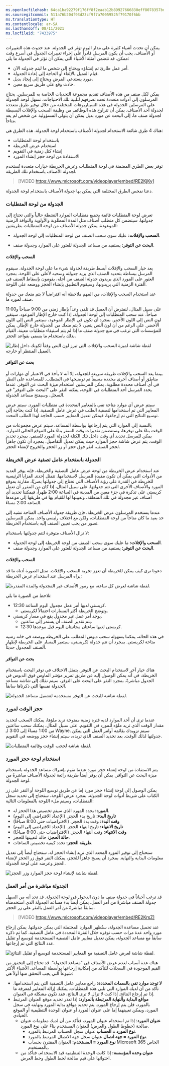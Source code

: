 ```yaml
---
ms.openlocfilehash: 64ca1ba92279f176ff8f2eaab12b89927666830eff8078357bde0172f41bd1d2
ms.sourcegitcommit: 511a76b204f93d23cf9f7a70059525f79170f6bb
ms.translationtype: HT
ms.contentlocale: ar-SA
ms.lasthandoff: 08/11/2021
ms.locfileid: "7433975"
---
```

يمكن أن تحدث أشياء كثيرة على مدار اليوم تؤثر في الجدولة. عند حدوث هذه التغييرات أو الأصناف، يجب أن يكون المرسل قادراً على إجراء تغييرات الجدول في أسرع وقت ممكن. قد تتضمن أمثلة الأشياء التي يمكن أن تؤثر في الجدولة ما يلي:

-   أمر عمل طارئ تم إنشاؤه ويحتاج إلى شخص ما ليتم جدولته الآن.
-   قيام العميل بالإلغاء أو الحاجة إلى إعادة الجدولة.
-   مورد يستدعي المرض ويحتاج إلى إيجاد بديل.
-   حادث وقع على طريق سريع معين.

يمكن لكل صنف من هذه الأصناف تقديم مجموعة التحديات الخاصة به للمرسلين. يحتاج المرسلون إلى أدوات متعددة تحت تصرفهم لتلبية تلك الاحتياجات. تسهل لوحة الجدولة على المرسلين الجدولة في هذه السيناريوهات المختلفة من خلال توفير طرق متعددة لجدولة أحد الأصناف. يمكن أن تتراوح هذه الوظائف من وظيفة السحب والإفلات البسيطة لجدولة صنف ما، إلى البحث عن مورد بديل يمكن أن يتولى المسؤولية عن شخص لم يعد متاحاً.

هناك 4 طرق شائعة الاستخدام لجدولة الأصناف باستخدام لوحة الجدولة. هذه الطرق هي:

-   باستخدام لوحة المتطلبات
-   استخدام عرض الخريطة
-   إنشاء كتل زمنية في التقويم
-   الاستفادة من لوحة حجز إنشاء المورد

توفر بعض الطرق المضمنة في لوحة المتطلبات وعرض الخريطة خيارات متعددة تُستخدم لجدولة الأصناف باستخدام تلك الطريقة.


>[!VIDEO https://www.microsoft.com/videoplayer/embed/RE2KjKy]

دعنا نفحص الطرق المختلفة التي يمكن بها جدولة الأصناف باستخدام لوحة الجدولة.


### <a name="schedule-from-the-requirements-panel"></a>الجدولة من لوحة المتطلبات

تعرض لوحة المتطلبات قائمة بجميع متطلبات الموارد النشطة حالياً والتي تحتاج إلى جدولتها. سيتضمن كل متطلب أصناف مثل المدة المطلوبة والأولوية والنوافذ الزمنية الموعودة. يمكن جدولة الأصناف من لوحة المتطلبات بطريقتين:

-   **السحب والإفلات:** عليك سوى سحب الصنف من لوحة المتطلبات إلى لوحة الجدولة.

-   **البحث عن التوفر:** يستفيد من مساعد الجدولة للعثور على الموارد وجدولة صنف.

#### <a name="drag-and-drop"></a>السحب والإفلات

يعد خيار السحب والإفلات أبسط طريقة لجدولة شيء ما على لوحة الجدولة. سيقوم المرسل ببساطة بتحديد الصنف الذي يريد جدولته وسحبه لأعلى على اللوحة. بمجرد العثور على المورد الذي يريدون جدولة الصنف من أجله، يقومون بإسقاط الصنف في الفترة الزمنية التي يريدونها، وسيقوم التطبيق بإنشاء الحجز ووضعه على اللوحة.

عند استخدام السحب والإفلات، من المهم ملاحظة أنه افتراضياً لا يتم منعك من جدولة صنف لمورد ما.

على سبيل المثال، لنفترض أن العميل قد تلقى وعداً بإطار زمني من 9:00 صباحاً و11:00 صباحاً. عند سحب المتطلبات إلى لوحة الجدولة، إذا كنت خارج الإطار الموعود، سيتغير لون النص إلى اللون الأحمر. بمجرد أن تكون في الإطار الموعود، سيتغير النص إلى اللون الأخضر. على الرغم من أن لون النص يتغير، لا يتم منعك من الجدولة خارج الإطار. يمكن للمؤسسات التي ترغب في منع جدولة صنف ما إذا لم يتم استيفاء متطلبات معينة، القيام بذلك باستخدام ما يسمى بقواعد الحجز.

![لقطة شاشة لميزة السحب والإفلات التي تبرز لون النص وفقاً لكونك داخل إطار العميل المنتظر أو خارجه.](../media/MSO-Unit3-1.png)

#### <a name="find-availability"></a>بحث عن التوافر

بينما يعد السحب والإفلات طريقة سريعة للجدولة، إلا أنه لا يأخذ في الاعتبار أي مهارات أو مناطق أو أصناف أخرى محددة مسبقاً تم توضيحها في المتطلب. للمساعدة على النظر في أي أصناف محددة مطلوبة، يمكن للمرسلين استخدام ميزة البحث عن التوفر. عندما يحدد المرسل أحد المتطلبات في اللوحة، يمكنه النقر على "البحث على التوفر" في السجل، وسيفتح مساعد الجدولة.

سيتم عرض أي موارد متاحة تفي بالمعايير المحددة في متطلبات المورد. سيتم عرض المعايير التي تم استخدامها لتصفية الطلب في عرض عامل التصفية. إذا كنت بحاجة إلى توسيع النتائج التي تم إرجاعها، فيمكن تعديل المعايير حسب الحاجة لهذا الطلب المحدد.

بالنسبة إلى الموارد التي يتم إرجاعها بواسطة المساعد، سيتم عرض مجموعات من الوقت بناءً على توفرها، وستتضمن تقديرات وقت السفر بناءً على الموقع الحالي للموارد. يمكن للمرسل تحديد أي وقت داخل تلك الكتلة لجدولة المورد للصنف. بمجرد تحديد الوقت، يتم عرض شاشة حجز الموارد حيث يمكن تعديل التفاصيل. بمجرد أن تكون جاهزاً لحجز الصنف، انقر فوق حجز أو زر الحجز والخروج لإنشاء الحجز.

### <a name="scheduling-using-the-map-view-filter"></a>الجدولة باستخدام عامل تصفية عرض الخريطة

عند استخدام عرض الخريطة من لوحة عرض عامل التصفية والخريطة، فإنه يوفر العديد من الأدوات التي يمكن أن تكون مفيدة للمرسل لاستخدامها. تتمثل إحدى المزايا الرئيسية للخريطة في القدرة على رؤية الأصناف التي تحتاج إلى جدولتها بصريًا، مقارنة بموقع المورد والأصناف الأخرى التي تتم جدولتها. على سبيل المثال، إذا كان من المقرر أن تعمل كريستي على تذكرة في جزء معين من المدينة في الساعة 2:00 ظهراً، فيمكننا تحديد أي أصناف غير مجدولة في تلك المنطقة، وتعيينها لها للقيام بها في طريقها إلى موعدها الساعة 2:00 مساءً.

عندما يستخدم المرسلون عرض الخريطة، فإن طريقة جدولة الأصناف المتاحة تشبه إلى حد بعيد ما كان متاحاً من لوحة المتطلبات، ولكن مع اختلاف رئيسي واحد. يمكن للمرسلين تصور من يجب تعيين الصنف إليه باستخدام الخريطة.

لا تزال الأصناف متوفرة لتتم جدولتها باستخدام:

-   **السحب والإفلات:** ما عليك سوى سحب الصنف من لوحة الخريطة إلى لوحة الجدولة.
-   **البحث عن التوفر:** يستفيد من مساعد الجدولة للعثور على الموارد وجدولة صنف.

#### <a name="drag-and-drop"></a>السحب والإفلات

دعونا نرى كيف يمكن للخريطة أن تعزز تجربة السحب والإفلات. تمثل الصورة أدناه ما قد يراه المرسل عند استخدام عرض الخريطة:

![لقطة شاشة لعرض كل ساعة، مع رموز الأصناف غير المجدولة والمدة المقدرة.](../media/MSO-Unit3-2.png)

نلاحظ من الصورة ما يلي:

-   كريستي لديها أمر عمل مجدول اليوم الساعة 12:30.
    -   وتوضح الخريطة أكثر المسارات احتمالاً لكريستي.
-   يوجد أمر عمل غير مجدول يقع في مسار كريستي.
    -   يتم تقدير الصنف أن يستمر إلى ساعتين.
    -   كريستي لديها ساعتان مجانيتان اليوم قبل موعدها 12:30.

في هذه الحالة، يمكننا بسهولة سحب دبوس المطلب على الخريطة ووضعه في خانة زمنية متاحة لكريستي. بمجرد أن تتم جدولة لكريستي، سيتغير المسار على الخريطة لإظهار الصنف المجدول حديثاً.

#### <a name="find-availability"></a>بحث عن التوافر

هناك خيار آخر لاستخدام البحث عن التوفر. يتمثل الاختلاف في توفر البحث باستخدام الخريطة، في أنه يمكن الوصول إليه عن طريق تمرير مؤشر الماوس فوق الدبوس في الجدول مباشرةً. بمجرد النقر على البحث على التوفر، سيتم نقلك إلى شاشة مساعد الجدولة نفسها التي ذكرناها سابقاً.

![لقطة شاشة للبحث عن التوفر مستخدمة لتشغيل مساعد الجدولة.](../media/MSO-Unit3-3.png)

### <a name="blocking-time-for-a-resource"></a>حجز الوقت لمورد

عندما ترى أن أحد الموارد لديه فترة زمنية مفتوحة تريد ملؤها، يمكنك السحب لتحديد مقدار الوقت الذي تريد ملؤه للمورد في التقويم. على سبيل المثال، يمكنك سحب ساعتين من 1:00 مساءً إلى 3:00 لـ Wayne. سيتم تزويدك بقائمة أوامر العمل التي يمكن جدولتها لذلك الوقت. بعد تحديد الصنف الذي تريده، سيتم إنشاء حجز ووضعه في التقويم.

![لقطة شاشة لحجب الوقت وقائمة المتطلبات.](../media/MSO-Unit3-5.png)

### <a name="using-the-create-resource-booking-panel"></a>استخدام لوحة حجز المورد

يتم الاستفادة من لوحة إنشاء حجز مورد عندما تقوم بإشراك مساعد الجدولة باستخدام ميزة البحث عن التوافر. يمكن أن يوفر أيضاً طريقة رائعة لجدولة الأصناف مباشرةً من لوحة الجدولة.

يمكن الوصول إلى لوحة إنشاء حجز مورد إما عن طريق توسيع اللوحة أو النقر على زر الكتاب على شريط أدوات لوحة الجدولة. بمجرد عرض اللوحة، ستحتاج إلى تحديد سجل المتطلبات، وسيتم ملء اللوحة بالمعلومات التالية:

-   **المورد:** يحدد المورد الذي سيتم تخصيص هذا الحجز له.
-   **تاريخ البدء:** تاريخ بدء الحجز. (الإعداد الافتراضي إلى اليوم)
-   **وقت البدء:** وقت بدء الحجز. (الافتراضيات حتى 8:00 صباحًا)
-   **تاريخ الانتهاء:** تاريخ انتهاء الحجز. (الإعداد الافتراضي إلى اليوم)
-   **وقت الانتهاء:** وقت انتهاء الحجز. (الافتراضيات حتى 8:00 صباحًا)
-   **حالة الحجز:** حالة لتعيينها للحجز.
-   **طريقة الحجز:** تحدد كيفية تخصيص الساعات.

ستحتاج إلى توفير المورد المحدد الذي تريد إنشاء الحجز له. ستحتاج أيضاً إلى تعديل معلومات البداية والنهاية. بمجرد أن يصبح جاهزاً للحجز، يمكنك النقر فوق زر الحجز لإنشاء الحجز وعرضه على لوحة الجدولة.

![لقطة شاشة لإنشاء لوحة حجز الموارد وزر الحجز.](../media/MSO-Unit3-6.png)

### <a name="scheduling-directly-from-a-work-order"></a>الجدولة مباشرة من أمر العمل

قد ترغب أحياناً في جدولة صنف ما دون الدخول في لوحة الجدولة. قد تجد أنه من السهل جدولة الصنف مباشرةً من أمر العمل. يمكن أيضاً بدء مساعد الجدولة الذي استخدمناه سابقاً مباشرةً من أمر العمل بالنقر على زر الحجز.

>[!VIDEO https://www.microsoft.com/videoplayer/embed/RE2KrsZ]

عند تحميل مساعدة الجدولة، ستُظهر الموارد المحتملة التي يمكن جدولتها. يمكن إرجاع مورد واحد عدة مرات حسب توفره خلال الفترة المحددة في عامل التصفية. كما تم ذكره سابقاً مع مساعد الجدولة، يمكن تعديل معايير عامل التصفية المستخدمة لتوسيع أو تقليل عدد النتائج التي تم إرجاعها.

![لقطة شاشة لعرض عامل التصفية مع المعايير المستخدمة لتوسيع أو تقليل النتائج.](../media/MSO-Unit3-7.png)

هناك عدة أسباب لعدم عرض الأصناف في "مساعد الجدولة". قد تحتاج إلى التحقق من القيم الموجودة في السجلات للتأكد من إمكانية إرجاعها بواسطة المساعد. الأشياء الأكثر شيوعاً التي يجب التحقق منها أولاً هي:

-   **لا توجد موارد تفي بالسمات المحددة:** راجع معايير عامل التصفية التي يتم استخدامها. تأكد من أن لديك الموارد التي تلبي هذه المتطلبات. يمكنك إزالة المعايير لمعرفة ما إذا تم إرجاع النتائج. إذا كنت لا تزال لا ترى النتائج، فقد تكون مشكلة في العنوان.
-   **مواقع البداية والنهاية المرتبطة بالموارد:** إذا تعذر تحديد موقع العنوان المرتبط بالمورد، فلن يتم إرجاع المورد. يتم تحديد مواقع بداية المورد ونهايته في سجل المورد، ويمكن تعيينهما إما على عنوان المورد أو عنوان الوحدة التنظيمية أو الموقع الحيادي.
    -   **عنوان المورد**: إذا تم استخدام عنوان المورد، فتأكد من أن لديك معلومات عنوان صالحة (خطوط الطول والعرض) للعنوان المستخدم بناءً على نوع المورد.
        -   **نوع المورد = الحساب** عنوان سجل الحساب المرتبط بالمورد.
        -   **نوع المورد = جهة اتصال** عنوان سجل جهة الاتصال المرتبط بالمورد.
        -   **نوع المورد = المستخدم:** العنوان المقترن بحساب Microsoft 365 الخاص بالمستخدم.
    -   **عنوان وحده المؤسسة:** إذا كانت الوحدة التنظيمية قيد الاستخدام، فتأكد من احتوائها على قيم صالحة لخط الطول وخط العرض.